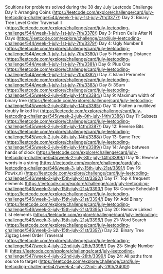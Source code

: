 Soultions for problems solved during the 30 day July Leetcode Challenge
Day 1: Arranging Coins (https://leetcode.com/explore/challenge/card/july-leetcoding-challenge/544/week-1-july-1st-july-7th/3377/)
Day 2: Binary Tree Level Order Traversal II (https://leetcode.com/explore/challenge/card/july-leetcoding-challenge/544/week-1-july-1st-july-7th/3378/)
Day 3: Prison Cells After N Days (https://leetcode.com/explore/challenge/card/july-leetcoding-challenge/544/week-1-july-1st-july-7th/3379/)
Day 4: Ugly Number II (https://leetcode.com/explore/challenge/card/july-leetcoding-challenge/544/week-1-july-1st-july-7th/3380/)
Day 5: Hamming Distance (https://leetcode.com/explore/challenge/card/july-leetcoding-challenge/544/week-1-july-1st-july-7th/3381/)
Day 6: Plus One (https://leetcode.com/explore/challenge/card/july-leetcoding-challenge/544/week-1-july-1st-july-7th/3382/)
Day 7: Island Perimeter (https://leetcode.com/explore/challenge/card/july-leetcoding-challenge/544/week-1-july-1st-july-7th/3383/)
Day 8: 3Sum (https://leetcode.com/explore/challenge/card/july-leetcoding-challenge/545/week-2-july-8th-july-14th/3384/)
Day 9: Maximum width of binary tree (https://leetcode.com/explore/challenge/card/july-leetcoding-challenge/545/week-2-july-8th-july-14th/3385/)
Day 10: Flatten a multilevel doubly linked list (https://leetcode.com/explore/challenge/card/july-leetcoding-challenge/545/week-2-july-8th-july-14th/3386/)
Day 11: Subsets (https://leetcode.com/explore/challenge/card/july-leetcoding-challenge/545/week-2-july-8th-july-14th/3387/)
Day 12: Reverse Bits (https://leetcode.com/explore/challenge/card/july-leetcoding-challenge/545/week-2-july-8th-july-14th/3388/)
Day 13: Same Tree (https://leetcode.com/explore/challenge/card/july-leetcoding-challenge/545/week-2-july-8th-july-14th/3389/)
Day 14: Angle between hands of clock (https://leetcode.com/explore/challenge/card/july-leetcoding-challenge/545/week-2-july-8th-july-14th/3389/)
Day 15: Reverse words in a string (https://leetcode.com/explore/challenge/card/july-leetcoding-challenge/546/week-3-july-15th-july-21st/3391/)
Day 16: Pow(x,n) (https://leetcode.com/explore/challenge/card/july-leetcoding-challenge/546/week-3-july-15th-july-21st/3392/)
Day 17: Top K frequent elements (https://leetcode.com/explore/challenge/card/july-leetcoding-challenge/546/week-3-july-15th-july-21st/3393/)
Day 18: Course Schedule II (https://leetcode.com/explore/challenge/card/july-leetcoding-challenge/546/week-3-july-15th-july-21st/3394/)
Day 19: Add Binary (https://leetcode.com/explore/challenge/card/july-leetcoding-challenge/546/week-3-july-15th-july-21st/3395/)
Day 20: Remove Linked List elements (https://leetcode.com/explore/challenge/card/july-leetcoding-challenge/546/week-3-july-15th-july-21st/3396/)
Day 21: Word Search (https://leetcode.com/explore/challenge/card/july-leetcoding-challenge/546/week-3-july-15th-july-21st/3397/)
Day 22: Binary Tree Zigzag Level Order Traversal (https://leetcode.com/explore/challenge/card/july-leetcoding-challenge/547/week-4-july-22nd-july-28th/3398/)
Day 23: Single Number III (https://leetcode.com/explore/challenge/card/july-leetcoding-challenge/547/week-4-july-22nd-july-28th/3399/)
Day 24: All paths from source to target (https://leetcode.com/explore/challenge/card/july-leetcoding-challenge/547/week-4-july-22nd-july-28th/3400/)
